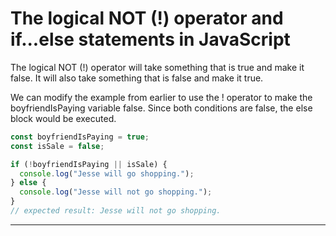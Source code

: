 # The logical NOT (!) operator and if...else statements in JavaScript
The logical NOT (!) operator will take something that is true and make it false. It will also take something that is false and make it true.

We can modify the example from earlier to use the ! operator to make the boyfriendIsPaying variable  false. Since both conditions are false, the else block would be executed.

```js
const boyfriendIsPaying = true;
const isSale = false;

if (!boyfriendIsPaying || isSale) {
  console.log("Jesse will go shopping.");
} else {
  console.log("Jesse will not go shopping.");
}
// expected result: Jesse will not go shopping.
```

***